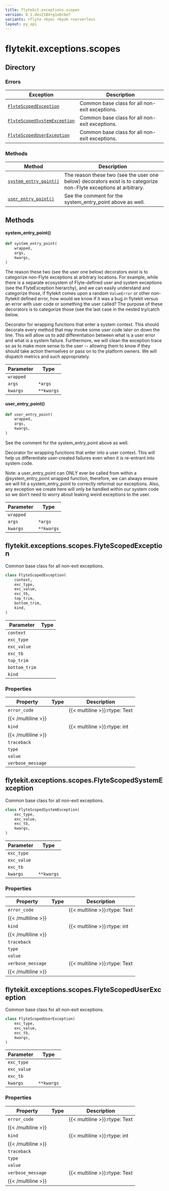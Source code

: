 ```yaml
---
title: flytekit.exceptions.scopes
version: 0.1.dev2184+g1e0cbe7
variants: +flyte +byoc +byok +serverless
layout: py_api
---
```


# flytekit.exceptions.scopes

## Directory

### Errors

| Exception | Description |
|-|-|
| [`FlyteScopedException`](.././flytekit.exceptions.scopes#flytekitexceptionsscopesflytescopedexception) | Common base class for all non-exit exceptions. |
| [`FlyteScopedSystemException`](.././flytekit.exceptions.scopes#flytekitexceptionsscopesflytescopedsystemexception) | Common base class for all non-exit exceptions. |
| [`FlyteScopedUserException`](.././flytekit.exceptions.scopes#flytekitexceptionsscopesflytescopeduserexception) | Common base class for all non-exit exceptions. |

### Methods

| Method | Description |
|-|-|
| [`system_entry_point()`](#system_entry_point) | The reason these two (see the user one below) decorators exist is to categorize non-Flyte exceptions at arbitrary. |
| [`user_entry_point()`](#user_entry_point) | See the comment for the system_entry_point above as well. |


## Methods

#### system_entry_point()

```python
def system_entry_point(
    wrapped,
    args,
    kwargs,
)
```
The reason these two (see the user one below) decorators exist is to categorize non-Flyte exceptions at arbitrary
locations. For example, while there is a separate ecosystem of Flyte-defined user and system exceptions
(see the FlyteException hierarchy), and we can easily understand and categorize those, if flytekit comes upon
a random ``ValueError`` or other non-flytekit defined error, how would we know if it was a bug in flytekit versus an
error with user code or something the user called? The purpose of these decorators is to categorize those (see
the last case in the nested try/catch below.

Decorator for wrapping functions that enter a system context. This should decorate every method that may invoke some
user code later on down the line. This will allow us to add differentiation between what is a user error and
what is a system failure. Furthermore, we will clean the exception trace so as to make more sense to the
user -- allowing them to know if they should take action themselves or pass on to the platform owners.
We will dispatch metrics and such appropriately.


| Parameter | Type |
|-|-|
| `wrapped` |  |
| `args` | ``*args`` |
| `kwargs` | ``**kwargs`` |

#### user_entry_point()

```python
def user_entry_point(
    wrapped,
    args,
    kwargs,
)
```
See the comment for the system_entry_point above as well.

Decorator for wrapping functions that enter into a user context.  This will help us differentiate user-created
failures even when it is re-entrant into system code.

Note: a user_entry_point can ONLY ever be called from within a @system_entry_point wrapped function, therefore,
we can always ensure we will hit a system_entry_point to correctly reformat our exceptions.  Also, any exception
we create here will only be handled within our system code so we don't need to worry about leaking weird exceptions
to the user.


| Parameter | Type |
|-|-|
| `wrapped` |  |
| `args` | ``*args`` |
| `kwargs` | ``**kwargs`` |

## flytekit.exceptions.scopes.FlyteScopedException

Common base class for all non-exit exceptions.


```python
class FlyteScopedException(
    context,
    exc_type,
    exc_value,
    exc_tb,
    top_trim,
    bottom_trim,
    kind,
)
```
| Parameter | Type |
|-|-|
| `context` |  |
| `exc_type` |  |
| `exc_value` |  |
| `exc_tb` |  |
| `top_trim` |  |
| `bottom_trim` |  |
| `kind` |  |

### Properties

| Property | Type | Description |
|-|-|-|
| `error_code` |  | {{< multiline >}}:rtype: Text
{{< /multiline >}} |
| `kind` |  | {{< multiline >}}:rtype: int
{{< /multiline >}} |
| `traceback` |  |  |
| `type` |  |  |
| `value` |  |  |
| `verbose_message` |  |  |

## flytekit.exceptions.scopes.FlyteScopedSystemException

Common base class for all non-exit exceptions.


```python
class FlyteScopedSystemException(
    exc_type,
    exc_value,
    exc_tb,
    kwargs,
)
```
| Parameter | Type |
|-|-|
| `exc_type` |  |
| `exc_value` |  |
| `exc_tb` |  |
| `kwargs` | ``**kwargs`` |

### Properties

| Property | Type | Description |
|-|-|-|
| `error_code` |  | {{< multiline >}}:rtype: Text
{{< /multiline >}} |
| `kind` |  | {{< multiline >}}:rtype: int
{{< /multiline >}} |
| `traceback` |  |  |
| `type` |  |  |
| `value` |  |  |
| `verbose_message` |  | {{< multiline >}}:rtype: Text
{{< /multiline >}} |

## flytekit.exceptions.scopes.FlyteScopedUserException

Common base class for all non-exit exceptions.


```python
class FlyteScopedUserException(
    exc_type,
    exc_value,
    exc_tb,
    kwargs,
)
```
| Parameter | Type |
|-|-|
| `exc_type` |  |
| `exc_value` |  |
| `exc_tb` |  |
| `kwargs` | ``**kwargs`` |

### Properties

| Property | Type | Description |
|-|-|-|
| `error_code` |  | {{< multiline >}}:rtype: Text
{{< /multiline >}} |
| `kind` |  | {{< multiline >}}:rtype: int
{{< /multiline >}} |
| `traceback` |  |  |
| `type` |  |  |
| `value` |  |  |
| `verbose_message` |  | {{< multiline >}}:rtype: Text
{{< /multiline >}} |

